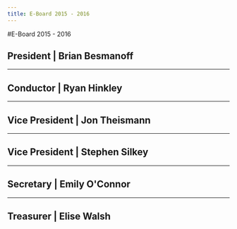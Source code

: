 ```yaml
---
title: E-Board 2015 - 2016
---
```


#E-Board 2015 - 2016

## President | Brian Besmanoff

******

## Conductor | Ryan Hinkley

******

## Vice President | Jon Theismann

******

## Vice President | Stephen Silkey

******

## Secretary | Emily O'Connor

******

## Treasurer | Elise Walsh
